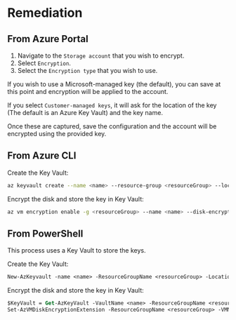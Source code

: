 # Remediation

## From Azure Portal

1. Navigate to the `Storage account` that you wish to encrypt.
2. Select `Encryption`.
3. Select the `Encryption type` that you wish to use.

If you wish to use a Microsoft-managed key (the default), you can save at this point and encryption will be applied to the account.

If you select `Customer-managed keys`, it will ask for the location of the key (The default is an Azure Key Vault) and the key name.

Once these are captured, save the configuration and the account will be encrypted using the provided key.

## From Azure CLI

Create the Key Vault:

```sh
az keyvault create --name <name> --resource-group <resourceGroup> --location <location> --enabled-for-disk-encryption
```

Encrypt the disk and store the key in Key Vault:

```sh
az vm encryption enable -g <resourceGroup> --name <name> --disk-encryption-keyvault myKV
```

## From PowerShell

This process uses a Key Vault to store the keys.

Create the Key Vault:

```ps
New-AzKeyvault -name <name> -ResourceGroupName <resourceGroup> -Location <location> -EnabledForDiskEncryption
```

Encrypt the disk and store the key in Key Vault:

```ps
$KeyVault = Get-AzKeyVault -VaultName <name> -ResourceGroupName <resourceGroup>
Set-AzVMDiskEncryptionExtension -ResourceGroupName <resourceGroup> -VMName <name> -DiskEncryptionKeyVaultUrl $KeyVault.VaultUri -DiskEncryptionKeyVaultId $KeyVault.ResourceId
```
